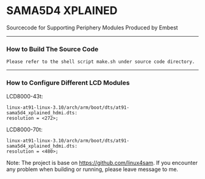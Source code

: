 # SAMA5D4 XPLAINED
Sourcecode for Supporting Periphery Modules Produced by Embest

---------------------------
### How to Build The Source Code

    Please refer to the shell script make.sh under source code directory.


---------------------------
### How to Configure Different LCD Modules

LCD8000-43t:

	linux-at91-linux-3.10/arch/arm/boot/dts/at91-sama5d4_xplained_hdmi.dts:
	resolution = <272>;

LCD8000-70t:

	linux-at91-linux-3.10/arch/arm/boot/dts/at91-sama5d4_xplained_hdmi.dts:
	resolution = <480>;

Note: The project is base on https://github.com/linux4sam. If you encounter any problem when building or running, please leave message to me.
